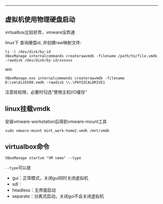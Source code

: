 

---

## 虚拟机使用物理硬盘启动

virtualbox比较好弄，vmware没弄通

linux下 查询硬盘id, 并创建raw映射文件:
```
ls -l /dev/disk/by-id
VBoxManage internalcommands createrawvmdk -filename /path/to/file.vmdk -rawdisk /dev/disk/by-id/xxxxxx
```

win
```
VBoxManage.exe internalcommands createrawvmdk -filename D:\vm\disk500.vmdk -rawdisk \\.\PHYSICALDRIVE1
```

注意给权限，必要时勾选“使用主机I/O缓存”


## linux挂载vmdk

安装vmware-workstation后得到vmware-mount工具

```
sudo vmware-mount mint_work-home2.vmdk /mnt/vmdk
```

## virtualbox命令

```
VBoxManage startvm "VM name" --type 
```
`--type`可以是
* gui：正常模式，关闭gui同时关闭虚拟机
* sdl：
* headless：无界面启动
* separate：分离式启动，关闭gui不会关闭虚拟机